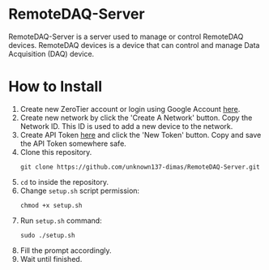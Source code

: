 # RemoteDAQ-Server
RemoteDAQ-Server is a server used to manage or control RemoteDAQ devices. RemoteDAQ devices is a device that can control and manage Data Acquisition (DAQ) device.


# How to Install
1. Create new ZeroTier account or login using Google Account [here](https://my.zerotier.com/login).
2. Create new network by click the 'Create A Network' button. Copy the Network ID. This ID is used to add a new device to the network.
3. Create API Token [here](https://my.zerotier.com/account) and click the 'New Token' button. Copy and save the API Token somewhere safe.
4. Clone this repository.
    ```
    git clone https://github.com/unknown137-dimas/RemoteDAQ-Server.git
    ```
4. `cd` to inside the repository.
5. Change `setup.sh` script permission:
    ```
    chmod +x setup.sh
    ```
6. Run `setup.sh` command:
    ```
    sudo ./setup.sh
    ```
7. Fill the prompt accordingly.
8. Wait until finished.
